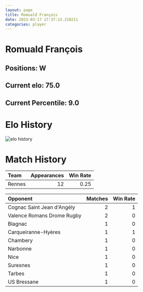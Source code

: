 ```yaml
---  
layout: page  
title: Romuald François  
date: 2023-03-17 17:37:13.210211  
categories: player  
---
```

# Romuald François

## Positions: W

## Current elo: 75.0

## Current Percentile: 9.0

# Elo History


![elo history](history_RomualdFrançois.png)
# Match History


| Team   |   Appearances |   Win Rate |
|:-------|--------------:|-----------:|
| Rennes |            12 |       0.25 |

| Opponent                   |   Matches |   Win Rate |
|:---------------------------|----------:|-----------:|
| Cognac Saint Jean d'Angély |         2 |          1 |
| Valence Romans Drome Rugby |         2 |          0 |
| Blagnac                    |         1 |          0 |
| Carqueiranne-Hyères        |         1 |          1 |
| Chambery                   |         1 |          0 |
| Narbonne                   |         1 |          0 |
| Nice                       |         1 |          0 |
| Suresnes                   |         1 |          0 |
| Tarbes                     |         1 |          0 |
| US Bressane                |         1 |          0 |